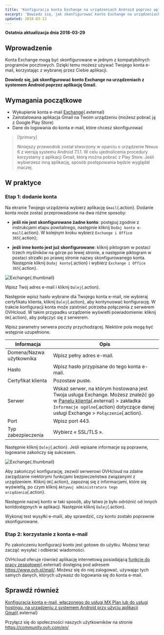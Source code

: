 ```yaml
---
title: 'Konfiguracja konta Exchange na urządzeniach Android poprzez aplikację Gmail'
excerpt: 'Dowiedz się, jak skonfigurować konto Exchange na urządzeniach z systemem Android poprzez aplikację Gmail'
updated: 2018-03-12
---
```


**Ostatnia aktualizacja dnia 2018-03-29**

## Wprowadzenie

Konta Exchange mogą być skonfigurowane w jednym z kompatybilnych programów pocztowych.  Dzięki temu możesz używać Twojego konta e-mail, korzystając z wybranej przez Ciebie aplikacji.

**Dowiedz się, jak skonfigurować konto Exchange na urządzeniach z systemem Android poprzez aplikację Gmail.**

## Wymagania początkowe

- Wykupienie konta e-mail [Exchange](https://www.ovhcloud.com/pl/emails/){.external}
- Zainstalowana aplikacja Gmail na Twoim urządzeniu (możesz pobrać ją z Google Play Store)
- Dane do logowania do konta e-mail, które chcesz skonfigurować

> [!primary]
>
> Niniejszy przewodnik został stworzony w oparciu o urządzenie Nexus 6 z wersją systemu Android 7.1.1. W celu ujednolicenia procedury korzystamy z aplikacji Gmail, którą można pobrać z Play Store. Jeśli wybierzesz inną aplikację, sposób postępowania będzie wyglądał inaczej. 
>

## W praktyce

### Etap 1: dodanie konta

Na ekranie Twojego urządzenia wybierz aplikację `Gmail`{.action}. Dodanie konta może zostać przeprowadzone na dwa różne sposoby:

- **jeśli nie jest skonfigurowane żadne konto**: postępuj zgodnie z instrukcjami etapu powitalnego, następnie kliknij `Dodaj konto e-mail`{.action}. W kolejnym kroku wybierz `Exchange i Office 365`{.action}; 

- **jeśli inne konto jest już skonfigurowane**: kliknij piktogram w postaci trzech myślników na górze po lewej stronie, a następnie piktogram w postaci strzałki po prawej stronie nazwy skonfigurowanego konta. Następnie kliknij `Dodaj konto`{.action} i wybierz `Exchange i Office 365`{.action}. 

![Exchange](images/configuration-exchange-gmail-application-android-step1.png){.thumbnail}

Wpisz Twój adres e-mail i kliknij `Dalej`{.action}.

Następnie wpisz hasło wybrane dla Twojego konta e-mail, nie wybieraj certyfikatu klienta, kliknij `Dalej`{.action}, aby kontynuować konfigurację. W trakcie konfiguracji konta może zaistnieć potrzeba połączenia z serwerem OVHcloud. W takim przypadku urządzenie wyświetli powiadomienie: kliknij `OK`{.action}, aby połączyć się z serwerem.

Wpisz parametry serwera poczty przychodzącej. Niektóre pola mogą być wstępnie uzupełnione.

|Informacja|Opis| 
|---|---| 
|Domena/Nazwa użytkownika|Wpisz pełny adres e-mail.|  
|Hasło|Wpisz hasło przypisane do tego konta e-mail.|
|Certyfikat klienta|Pozostaw puste.|
|Serwer|Wskaż serwer, na którym hostowana jest Twoja usługa Exchange. Możesz znaleźć go w [Panelu klienta](https://www.ovh.com/auth/?action=gotomanager&from=https://www.ovh.pl/&ovhSubsidiary=pl){.external} > zakładka `Informacje ogólne`{.action} dotyczące danej usługi Exchange > `Połączenie`{.action}.|
|Port|Wpisz port 443.|  
|Typ zabezpieczenia|Wybierz « SSL/TLS ».|

Następnie kliknij `Dalej`{.action}. Jeśli wpisane informacje są poprawne, logowanie zakończy się sukcesem.

![Exchange](images/configuration-exchange-gmail-application-android-step2.png){.thumbnail}

Aby zakończyć konfigurację, zezwól serwerowi OVHcloud na zdalne zarządzanie niektórymi funkcjami bezpieczeństwa związanymi z urządzeniem. Kliknij `OK`{.action}, zapoznaj się z informacjami, które się wyświetlą, po czym kliknij `Aktywuj administratora tego urządzenia`{.action}.

Następnie nazwij konto w taki sposób, aby łatwo je było odróżnić od innych kontdostępnych w aplikacji. Następnie kliknij `Dalej`{.action}.

Wykonaj test wysyłki e-maili, aby sprawdzić, czy konto zostało poprawnie skonfigurowane.

### Etap 2: korzystanie z konta e-mail

Po zakończeniu konfiguracji konto jest gotowe do użytku. Możesz teraz zacząć wysyłać i odbierać wiadomości.

OVHcloud oferuje również aplikację internetową posiadającą [funkcje do pracy zespołowej](https://www.ovhcloud.com/pl/emails/){.external}  dostępną pod adresem <https://www.ovh.pl/mail/>. Możesz się do niej zalogować, używając tych samych danych, których używasz do logowania się do konta e-mail.

## Sprawdź również

[Konfiguracja konta e-mail, włączonego do usługi MX Plan lub do usługi hostingu, na urządzeniu z systemem Android przy użyciu aplikacji Gmail](/pages/web/emails/how_to_configure_android){.external}

Przyłącz się do społeczności naszych użytkowników na stronie <https://community.ovh.com/en/>